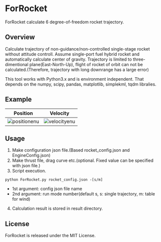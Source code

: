 # ForRocket
ForRocket calculate 6 degree-of-freedom rocket trajectory.

## Overview
Calculate trajectory of non-guidance/non-controlled single-stage rocket without attitude controll. Assume single-port fuel hybrid rocket and automatically calculate center of gravity. Trajectory is limited to three-dimentional plane(East-North-Up), flight of rocket of orbit can not be calculated.(Therefore, trajectory with long downrange has a large error)

This tool works with Python3.x and is environment independent. That depends on the numpy, scipy, pandas, matplotlib, simplekml, tqdm libralies.

## Example
|Position|Velocity|
|---|---|
|![positionenu](https://user-images.githubusercontent.com/8069773/41517065-56373a9c-72f3-11e8-85d5-cc4122720e3a.png)|![velocityenu](https://user-images.githubusercontent.com/8069773/41517075-5ec56eae-72f3-11e8-875a-0b7e114df4f6.png)|

## Usage
1. Make configuration json file.(Based rocket_config.json and EngineConfig.json)
2. Make thrust file, drag curve etc.(optional. Fixed value can be specified with json file.)
3. Script execution.
```
python ForRocket.py rocket_config.json -[s/m]
```
* 1st argument: config json file name
* 2nd argument: run mode number(default s, s: single trajectory, m: table for wind)

4. Calculation result is stored in result directory.

## License
ForRocket is released under the MIT License.
